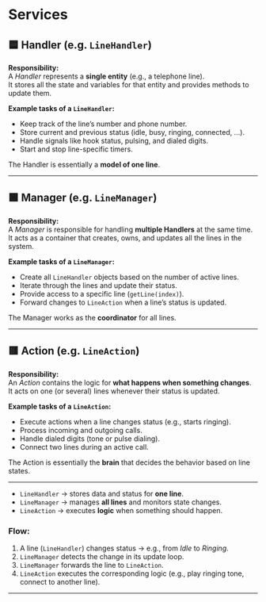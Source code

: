 # Services

## 🟦 Handler (e.g. `LineHandler`)
**Responsibility:**  
A *Handler* represents a **single entity** (e.g., a telephone line).  
It stores all the state and variables for that entity and provides methods to update them.

**Example tasks of a `LineHandler`:**
- Keep track of the line’s number and phone number.  
- Store current and previous status (idle, busy, ringing, connected, …).  
- Handle signals like hook status, pulsing, and dialed digits.  
- Start and stop line-specific timers.  

The Handler is essentially a **model of one line**.  

---

## 🟩 Manager (e.g. `LineManager`)
**Responsibility:**  
A *Manager* is responsible for handling **multiple Handlers** at the same time.  
It acts as a container that creates, owns, and updates all the lines in the system.

**Example tasks of a `LineManager`:**
- Create all `LineHandler` objects based on the number of active lines.  
- Iterate through the lines and update their status.  
- Provide access to a specific line (`getLine(index)`).  
- Forward changes to `LineAction` when a line’s status is updated.  

The Manager works as the **coordinator** for all lines.  

---

## 🟥 Action (e.g. `LineAction`)
**Responsibility:**  
An *Action* contains the logic for **what happens when something changes**.  
It acts on one (or several) lines whenever their status is updated.

**Example tasks of a `LineAction`:**
- Execute actions when a line changes status (e.g., starts ringing).  
- Process incoming and outgoing calls.  
- Handle dialed digits (tone or pulse dialing).  
- Connect two lines during an active call.  

The Action is essentially the **brain** that decides the behavior based on line states.  

---
- `LineHandler` → stores data and status for **one line**.  
- `LineManager` → manages **all lines** and monitors state changes.  
- `LineAction` → executes **logic** when something should happen.  

### Flow:
1. A line (`LineHandler`) changes status → e.g., from *Idle* to *Ringing*.  
2. `LineManager` detects the change in its update loop.  
3. `LineManager` forwards the line to `LineAction`.  
4. `LineAction` executes the corresponding logic (e.g., play ringing tone, connect to another line).  

---